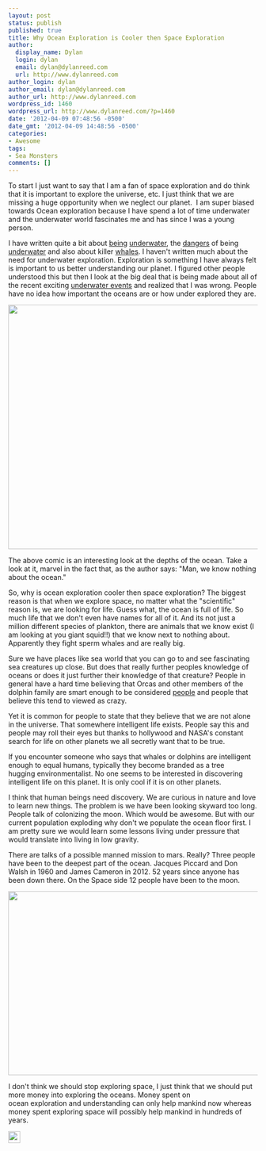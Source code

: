 ```yaml
---
layout: post
status: publish
published: true
title: Why Ocean Exploration is Cooler then Space Exploration
author:
  display_name: Dylan
  login: dylan
  email: dylan@dylanreed.com
  url: http://www.dylanreed.com
author_login: dylan
author_email: dylan@dylanreed.com
author_url: http://www.dylanreed.com
wordpress_id: 1460
wordpress_url: http://www.dylanreed.com/?p=1460
date: '2012-04-09 07:48:56 -0500'
date_gmt: '2012-04-09 14:48:56 -0500'
categories:
- Awesome
tags:
- Sea Monsters
comments: []
---
```

<p>To start I just want to say that I am a fan of space exploration and do think that it is important to explore the universe, etc. I just think that we are missing a huge&nbsp;opportunity&nbsp;when we neglect our planet. &nbsp;I am super biased towards Ocean exploration because I have spend a lot of time underwater and the underwater world fascinates me and has since I was a young person.</p>
<p>I have written quite a bit about <a href="http://www.dylanreed.com/2007/03/23/scuba-classes/">being</a> <a href="http://www.dylanreed.com/2007/05/07/diving-the-day-away/">underwater</a>, the <a href="http://www.dylanreed.com/2007/09/18/four-best-ways-to-die-while-scuba-diving/">dangers</a> of being <a href="http://www.dylanreed.com/2009/02/12/dirty-water-diving/">underwater</a> and also about killer <a href="http://www.dylanreed.com/2004/02/04/killer-whales-dont-kill-people/">whales</a>. I haven't written much about the need for underwater exploration. Exploration is something I have always felt is important to us better understanding our planet. I figured other people understood this but then I look at the big deal that is being made about all of the recent exciting <a href="https://www.google.com/search?aq=f&amp;ix=acb&amp;sourceid=chrome&amp;ie=UTF-8&amp;q=james+cameron+dive#q=james+cameron+dive&amp;hl=en&amp;prmd=imvnsuo&amp;source=univ&amp;tbm=nws&amp;tbo=u&amp;sa=X&amp;ei=Te-CT8HWB4jE2gXx6bSdBw&amp;ved=0CFkQqAIoADAD&amp;bav=on.2,or.r_gc.r_pw.r_cp.r_qf.,cf.osb&amp;fp=121187e88be93026&amp;biw=1125&amp;bih=1541&amp;ix=acb">underwater events</a> and realized that I was wrong. People have no idea how important the oceans are or how under explored they are.</p>
<p><a href="http://xkcd.com/1040/"><img class="aligncenter" title="Oceans" src="http://imgs.xkcd.com/comics/lakes_and_oceans.png" alt="" width="740" height="493" /></a></p>
<p>The above comic is an interesting look at the depths of the ocean. Take a look at it, marvel in the fact that, as the author says: "Man, we know nothing about the ocean."</p>
<p>So, why is ocean exploration cooler then space exploration? The biggest reason is that when we explore space, no matter what the "scientific" reason is, we are looking for life. Guess what, the ocean is full of life. So much life that we don't even have names for all of it. And its not just a million different species of plankton, there are animals that we know exist (I am looking at you giant squid!!) that we know next to nothing about. Apparently they fight sperm whales and are really big.</p>
<p>Sure we have places like sea world that you can go to and see fascinating sea creatures up close. But does that really further peoples knowledge of oceans or does it just further their knowledge of that creature? People in general have a hard time believing that Orcas and other members of the dolphin family are smart enough to be considered <a href="http://www.the9billion.com/2012/02/09/peta-slavery-case-against-seaworld-dismissed-as-whales-are-not-people/">people</a> and people that believe this tend to viewed as crazy.</p>
<p>Yet it is common for people to state that they believe that we are not alone in the universe. That somewhere intelligent life exists. People say this and people may roll their eyes but thanks to hollywood and NASA's constant search for life on other planets we all secretly want that to be true.</p>
<p>If you encounter someone who says that whales or dolphins are intelligent enough to equal humans, typically they become branded as a tree hugging&nbsp;environmentalist. No one seems to be interested in discovering intelligent life on this planet. It is only cool if it is on other planets.</p>
<p>I think that human beings need discovery. We are curious in nature and love to learn new things. The problem is we have been looking skyward too long. People talk of colonizing the moon. Which would be awesome. But with our current population exploding why don't we populate the ocean floor first. I am pretty sure we would learn some lessons living under pressure that would translate into living in low gravity.</p>
<p>There are talks of a possible manned mission to mars. Really? Three people have been to the deepest part of the ocean.&nbsp;Jacques Piccard and Don Walsh in 1960 and James Cameron in 2012. 52 years since anyone has been down there. On the Space side 12 people have been to the moon.</p>
<p><img class="aligncenter" title="deep" src="http://global.fncstatic.com/static/managed/img/Scitech/deepsea-challenger-ulithi-e.jpg" alt="" width="660" height="371" /></p>
<p>I don't think we should stop exploring space, I just think that we should put more money into exploring the oceans. Money spent on ocean&nbsp;exploration&nbsp;and understanding can only help mankind now whereas money spent exploring space will possibly help mankind in hundreds of years.</p>
<p><a href="http://www.dylanreed.com/wp-content/uploads/2012/03/Robot_Dance.gif"><img class="alignleft size-full wp-image-1449" title="Robot_Dance" src="http://www.dylanreed.com/wp-content/uploads/2012/03/Robot_Dance.gif" alt="" width="24" height="24" /></a></p>
<p>&nbsp;</p>
<p>&nbsp;</p>
